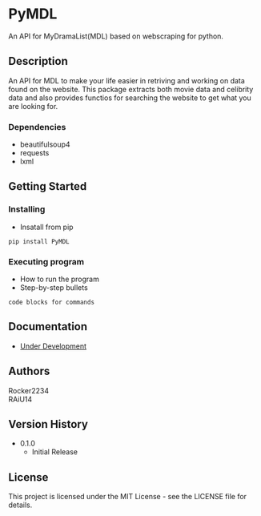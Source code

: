 # PyMDL

An API for MyDramaList(MDL) based on webscraping for python. 

## Description
An API for MDL to make your life easier in retriving and working on data found on the website. This package extracts both movie data and celibrity data and also provides functios for searching the website to get what you are looking for.
### Dependencies
* beautifulsoup4 
* requests
* lxml

## Getting Started
### Installing

* Insatall from pip
```commandline
pip install PyMDL
```

### Executing program

* How to run the program
* Step-by-step bullets
```
code blocks for commands
```

## Documentation

* [Under Development]()

## Authors

Rocker2234  
RAiU14

## Version History
* 0.1.0
    * Initial Release

## License

This project is licensed under the MIT License - see the LICENSE file for details.